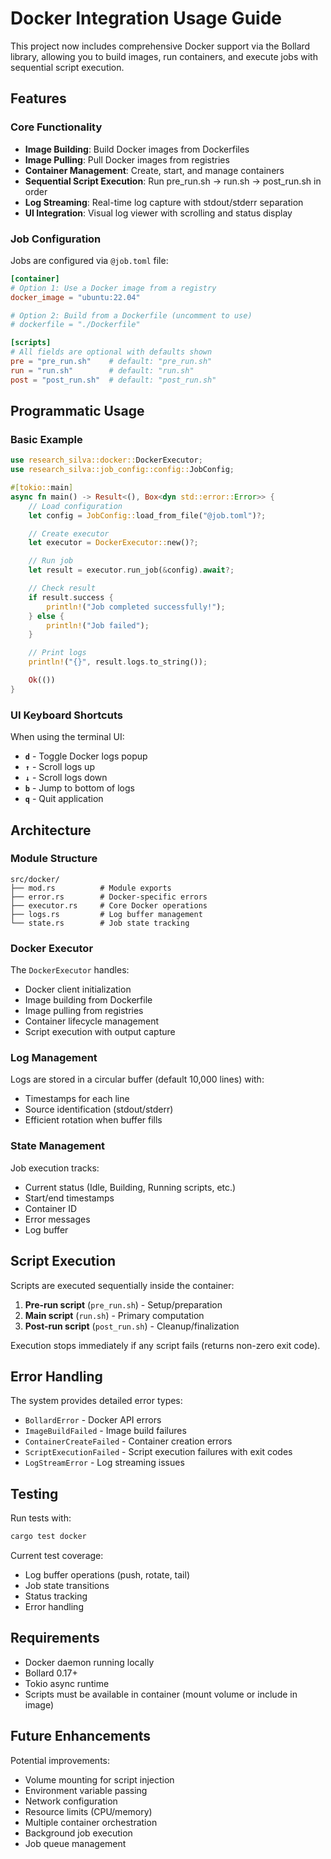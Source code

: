 # Docker Integration Usage Guide

This project now includes comprehensive Docker support via the Bollard library, allowing you to build images, run containers, and execute jobs with sequential script execution.

## Features

### Core Functionality
- **Image Building**: Build Docker images from Dockerfiles
- **Image Pulling**: Pull Docker images from registries
- **Container Management**: Create, start, and manage containers
- **Sequential Script Execution**: Run pre_run.sh → run.sh → post_run.sh in order
- **Log Streaming**: Real-time log capture with stdout/stderr separation
- **UI Integration**: Visual log viewer with scrolling and status display

### Job Configuration

Jobs are configured via `@job.toml` file:

```toml
[container]
# Option 1: Use a Docker image from a registry
docker_image = "ubuntu:22.04"

# Option 2: Build from a Dockerfile (uncomment to use)
# dockerfile = "./Dockerfile"

[scripts]
# All fields are optional with defaults shown
pre = "pre_run.sh"    # default: "pre_run.sh"
run = "run.sh"        # default: "run.sh"
post = "post_run.sh"  # default: "post_run.sh"
```

## Programmatic Usage

### Basic Example

```rust
use research_silva::docker::DockerExecutor;
use research_silva::job_config::config::JobConfig;

#[tokio::main]
async fn main() -> Result<(), Box<dyn std::error::Error>> {
    // Load configuration
    let config = JobConfig::load_from_file("@job.toml")?;

    // Create executor
    let executor = DockerExecutor::new()?;

    // Run job
    let result = executor.run_job(&config).await?;

    // Check result
    if result.success {
        println!("Job completed successfully!");
    } else {
        println!("Job failed");
    }

    // Print logs
    println!("{}", result.logs.to_string());

    Ok(())
}
```

### UI Keyboard Shortcuts

When using the terminal UI:

- **`d`** - Toggle Docker logs popup
- **`↑`** - Scroll logs up
- **`↓`** - Scroll logs down
- **`b`** - Jump to bottom of logs
- **`q`** - Quit application

## Architecture

### Module Structure

```
src/docker/
├── mod.rs          # Module exports
├── error.rs        # Docker-specific errors
├── executor.rs     # Core Docker operations
├── logs.rs         # Log buffer management
└── state.rs        # Job state tracking
```

### Docker Executor

The `DockerExecutor` handles:
- Docker client initialization
- Image building from Dockerfile
- Image pulling from registries
- Container lifecycle management
- Script execution with output capture

### Log Management

Logs are stored in a circular buffer (default 10,000 lines) with:
- Timestamps for each line
- Source identification (stdout/stderr)
- Efficient rotation when buffer fills

### State Management

Job execution tracks:
- Current status (Idle, Building, Running scripts, etc.)
- Start/end timestamps
- Container ID
- Error messages
- Log buffer

## Script Execution

Scripts are executed sequentially inside the container:

1. **Pre-run script** (`pre_run.sh`) - Setup/preparation
2. **Main script** (`run.sh`) - Primary computation
3. **Post-run script** (`post_run.sh`) - Cleanup/finalization

Execution stops immediately if any script fails (returns non-zero exit code).

## Error Handling

The system provides detailed error types:
- `BollardError` - Docker API errors
- `ImageBuildFailed` - Image build failures
- `ContainerCreateFailed` - Container creation errors
- `ScriptExecutionFailed` - Script execution failures with exit codes
- `LogStreamError` - Log streaming issues

## Testing

Run tests with:
```bash
cargo test docker
```

Current test coverage:
- Log buffer operations (push, rotate, tail)
- Job state transitions
- Status tracking
- Error handling

## Requirements

- Docker daemon running locally
- Bollard 0.17+
- Tokio async runtime
- Scripts must be available in container (mount volume or include in image)

## Future Enhancements

Potential improvements:
- Volume mounting for script injection
- Environment variable passing
- Network configuration
- Resource limits (CPU/memory)
- Multiple container orchestration
- Background job execution
- Job queue management
